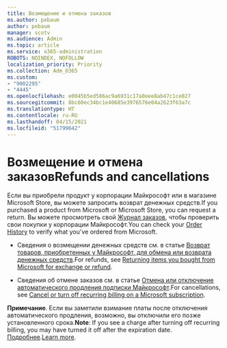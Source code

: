 ```yaml
---
title: Возмещение и отмена заказов
ms.author: pebaum
author: pebaum
manager: scotv
ms.audience: Admin
ms.topic: article
ms.service: o365-administration
ROBOTS: NOINDEX, NOFOLLOW
localization_priority: Priority
ms.collection: Adm_O365
ms.custom:
- "9002295"
- "4445"
ms.openlocfilehash: e0045b5ed586ac9a6931c17a0eee8ab47c1ce027
ms.sourcegitcommit: 8bc60ec34bc1e40685e3976576e04a2623f63a7c
ms.translationtype: HT
ms.contentlocale: ru-RU
ms.lasthandoff: 04/15/2021
ms.locfileid: "51799642"
---
```

# <a name="refunds-and-cancellations"></a><span data-ttu-id="808f8-102">Возмещение и отмена заказов</span><span class="sxs-lookup"><span data-stu-id="808f8-102">Refunds and cancellations</span></span>

<span data-ttu-id="808f8-103">Если вы приобрели продукт у корпорации Майкрософт или в магазине Microsoft Store, вы можете запросить возврат денежных средств.</span><span class="sxs-lookup"><span data-stu-id="808f8-103">If you purchased a product from Microsoft or Microsoft Store, you can request a return.</span></span> <span data-ttu-id="808f8-104">Вы можете просмотреть свой [Журнал заказов](https://account.microsoft.com/billing/orders/), чтобы проверить свои покупки у корпорации Майкрософт.</span><span class="sxs-lookup"><span data-stu-id="808f8-104">You can check your [Order History](https://account.microsoft.com/billing/orders/) to verify what you've ordered from Microsoft.</span></span> 

- <span data-ttu-id="808f8-105">Сведения о возмещении денежных средств см. в статье [Возврат товаров, приобретенных у Майкрософт, для обмена или возврата денежных средств](https://support.microsoft.com/help/10558).</span><span class="sxs-lookup"><span data-stu-id="808f8-105">For refunds, see [Returning items you bought from Microsoft for exchange or refund](https://support.microsoft.com/help/10558).</span></span>

- <span data-ttu-id="808f8-106">Сведения об отмене заказов см. в статье [Отмена или отключение автоматического продления подписки Майкрософт](https://support.microsoft.com/help/4027815).</span><span class="sxs-lookup"><span data-stu-id="808f8-106">For cancellations, see [Cancel or turn off recurring billing on a Microsoft subscription](https://support.microsoft.com/help/4027815).</span></span>

<span data-ttu-id="808f8-107">**Примечание**. Если вы заметили взимание платы после отключения автоматического продления, возможно, вы отключили его позже установленного срока.</span><span class="sxs-lookup"><span data-stu-id="808f8-107">**Note**: If you see a charge after turning off recurring billing, you may have turned it off after the expiration date.</span></span> <span data-ttu-id="808f8-108">[Подробнее](https://support.microsoft.com/help/10640).</span><span class="sxs-lookup"><span data-stu-id="808f8-108">[Learn more](https://support.microsoft.com/help/10640).</span></span> 